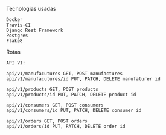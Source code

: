 Tecnologias usadas

    Docker
    Travis-CI
    Django Rest Framework
    Postgres
    Flake8
    
Rotas
   
    API V1:
    
    api/v1/manufacutures GET, POST manufactures
    api/v1/manufacutures/id PUT, PATCH, DELETE manufaturer id
    
    api/v1/products GET, POST products
    api/v1/products/id PUT, PATCH, DELETE product id
    
    api/v1/consumers GET, POST consumers
    api/v1/consumers/id PUT, PATCH, DELETE consumer id
    
    api/v1/orders GET, POST orders
    api/v1/orders/id PUT, PATCH, DELETE order id
    
  